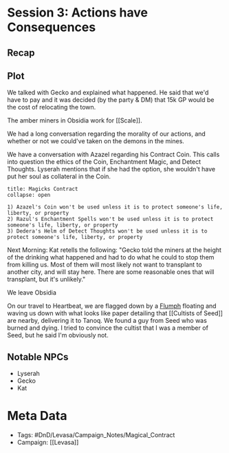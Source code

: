 # Session 3: Actions have Consequences
## Recap
## Plot
We talked with Gecko and explained what happened. He said that we'd have to pay and it was decided (by the party & DM) that 15k GP would be the cost of relocating the town.

The amber miners in Obsidia work for [[Scale]].

We had a long conversation regarding the morality of our actions, and whether or not we could've taken on the demons in the mines.

We have a conversation with Azazel regarding his Contract Coin. This calls into question the ethics of the Coin, Enchantment Magic, and Detect Thoughts. Lyserah mentions that if she had the option, she wouldn't have put her soul as collateral in the Coin.

```ad-abstract
title: Magicks Contract
collapse: open

1) Azazel's Coin won't be used unless it is to protect someone's life, liberty, or property
2) Razul's Enchantment Spells won't be used unless it is to protect someone's life, liberty, or property
3) Dedera's Helm of Detect Thoughts won't be used unless it is to protect someone's life, liberty, or property
```

Next Morning:
Kat retells the following: "Gecko told the miners at the height of the drinking what happened and had to do what he could to stop them from killing us. Most of them will most likely not want to transplant to another city, and will stay here. There are some reasonable ones that will transplant, but it's unlikely."

We leave Obsidia

On our travel to Heartbeat, we are flagged down by a [Flumph](https://www.dndbeyond.com/monsters/flumph) floating and waving us down with what looks like paper detailing that [[Cultists of Seed]] are nearby, delivering it to Tanoq. We found a guy from Seed who was burned and dying. I tried to convince the cultist that I was a member of Seed, but he said I'm obviously not.

## Notable NPCs
- Lyserah
- Gecko
- Kat
# Meta Data
- Tags: #DnD/Levasa/Campaign_Notes/Magical_Contract
- Campaign: [[Levasa]]

